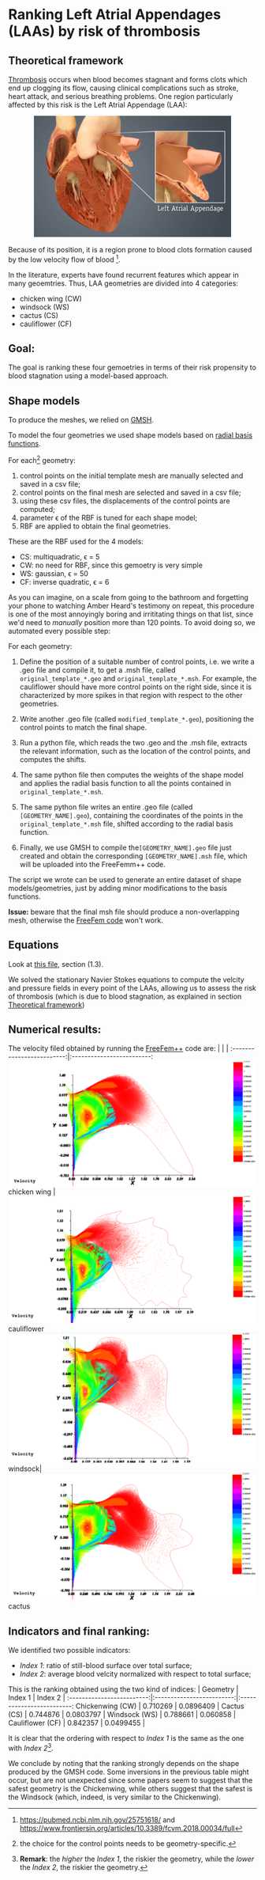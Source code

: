 # Ranking Left Atrial Appendages (LAAs) by risk of thrombosis

## Theoretical framework
[Thrombosis](https://en.wikipedia.org/wiki/Thrombosis) occurs when blood becomes stagnant and forms clots which end up clogging its flow, causing clinical complications such as stroke, heart attack, and serious breathing problems. One region particularly affected by this risk is the Left Atrial Appendage (LAA):

<center>
<img src="readme_images/LAA_heart.PNG"
     width="400" />
</center>

Because of its position, it is a region prone to blood clots formation caused by the low velocity flow of blood [^1]. 

[^1]: https://pubmed.ncbi.nlm.nih.gov/25751618/ and https://www.frontiersin.org/articles/10.3389/fcvm.2018.00034/full 

In the literature, experts have found recurrent features which appear in many geoemtries. Thus, LAA geometries are divided into 4 categories:
* chicken wing (CW)
* windsock (WS)
* cactus (CS)
* cauliflower (CF)

## Goal:
The goal is ranking these four gemoetries in terms of their risk propensity to blood stagnation using a model-based approach.

## Shape models
To produce the meshes, we relied on [GMSH](https://gmsh.info/).

To model the four geometries we used shape models based on [radial basis functions](https://en.wikipedia.org/wiki/Radial_basis_function).

For each[^2] geometry:

[^2]: the choice for the control points needs to be geometry-specific.
1.   control points on the initial template mesh are manually selected and saved in a csv file;
2.   control points on the final mesh are selected and saved  in a csv file;
3.   using these csv files, the displacements of the control points are computed;
4.   parameter ϵ of the RBF is tuned for each shape model;
5.   RBF are applied to obtain the final geometries.

These are the RBF used for the 4 models:
*   CS: multiquadratic, ϵ = 5
*   CW: no need for RBF, since this gemoetry is very simple
*   WS: gaussian, ϵ = 50
*   CF: inverse quadratic, ϵ = 6

As you can imagine, on a scale from going to the bathroom and forgetting your phone to watching Amber Heard's testimony on repeat, this procedure is one of the most annoyingly boring and irrititating things on that list, since we'd need to *manually* position more than 120 points. To avoid doing so, we automated every possible step:

For each geometry:
1. Define the position of a suitable number of control points, i.e. we write a .geo file and compile it, to get a .msh file, called `original_template_*.geo` and `original_template_*.msh`. For example, the cauliflower should have more control points on the right side, since it is characterized by more spikes in that region with respect to the other geometries.

1. Write another .geo file (called `modified_template_*.geo`), positioning the control points to match the final shape.

1. Run a python file, which reads the two .geo and the .msh file, extracts the relevant information, such as the location of the control points, and computes the shifts.

1. The same python file then computes the weights of the shape model and applies the radial basis function to all the points contained in `original_template_*.msh`.

1. The same python file writes an entire .geo file (called `[GEOMETRY_NAME].geo`), containing the coordinates of the points in the `original_template_*.msh` file, shifted according to the radial basis function.

1. Finally, we use GMSH to compile the`[GEOMETRY_NAME].geo` file just created and obtain the corresponding `[GEOMETRY_NAME].msh` file, which will be uploaded into the FreeFemm++ code.

The script we wrote can be used to generate an entire dataset of shape models/geometries, just by adding minor modifications to the basis functions.

**Issue:** beware that the final msh file should produce a non-overlapping mesh, otherwise the [FreeFem code](solver.edp) won't work.

## Equations
Look at [this file](report.pdf), section (1.3).

We solved the stationary Navier Stokes equations to compute the velcity and pressure fields in every point of the LAAs, allowing us to assess the risk of thrombosis (which is due to blood stagnation, as explained in section [Theoretical framework](#theoretical-framework))

## Numerical results:
The velocity filed obtained by running the [FreeFem++](solver.edp) code are:
|  |  |
:-------------------------:|:-------------------------:
![](readme_images/CW.png) chicken wing |  ![](readme_images/CF.png) cauliflower
![](readme_images/WS.png)  windsock|  ![](readme_images/CS.png) cactus

## Indicators and final ranking:
We identified two possible indicators:
* *Index 1*: ratio of still-blood surface over total surface;
* *Index 2*: average blood velcity normalized with respect to total surface;

This is the ranking obtained using the two kind of indices:
| Geometry | Index 1 | Index 2 | 
:-------------------------:|:-------------------------:|:-------------------------:
Chickenwing (CW) | 0.710269 | 0.0896409 |
Cactus (CS) | 0.744876 | 0.0803797 |
Windsock (WS) | 0.788661 | 0.060858 |
Cauliflower (CF) | 0.842357 | 0.0499455 |

It is clear that the ordering with respect to *Index 1* is the same as the one with *Index 2*[^3].

[^3]: **Remark**: the *higher* the *Index 1*, the riskier the geometry, while the *lower* the *Index 2*, the riskier the geometry.

We conclude by noting that the ranking strongly depends on the shape produced by the GMSH code. Some inversions in the previous table might occur, but are not unexpected since some papers seem to suggest that the safest geometry is the Chickenwing, while others suggest that the safest is the Windsock (which, indeed, is very similar to the Chickenwing).
